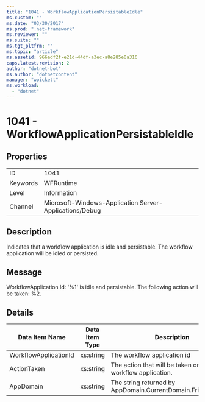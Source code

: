 ```yaml
---
title: "1041 - WorkflowApplicationPersistableIdle"
ms.custom: ""
ms.date: "03/30/2017"
ms.prod: ".net-framework"
ms.reviewer: ""
ms.suite: ""
ms.tgt_pltfrm: ""
ms.topic: "article"
ms.assetid: 966adf2f-e21d-44df-a3ec-a8e285e0a316
caps.latest.revision: 2
author: "dotnet-bot"
ms.author: "dotnetcontent"
manager: "wpickett"
ms.workload: 
  - "dotnet"
---
```

# 1041 - WorkflowApplicationPersistableIdle
## Properties  

|||  
|-|-|  
|ID|1041|  
|Keywords|WFRuntime|  
|Level|Information|  
|Channel|Microsoft-Windows-Application Server-Applications/Debug|  

## Description  
 Indicates that a workflow application is idle and persistable. The workflow application will be idled or persisted.  

## Message  
 WorkflowApplication Id: '%1' is idle and persistable.  The following action will be taken: %2.  

## Details  


|    Data Item Name     | Data Item Type |                         Description                          |
|-----------------------|----------------|--------------------------------------------------------------|
| WorkflowApplicationId |   xs:string    |                 The workflow application id                  |
|      ActionTaken      |   xs:string    |  The action that will be taken on the workflow application.  |
|       AppDomain       |   xs:string    | The string returned by AppDomain.CurrentDomain.FriendlyName. |


